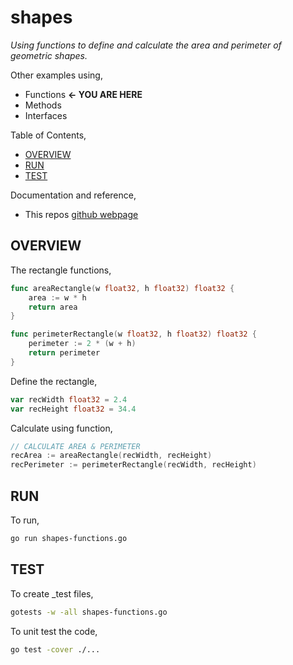 # shapes

_Using functions to define and calculate the area and perimeter of geometric shapes._

Other examples using,

* Functions **<- YOU ARE HERE**
* Methods
* Interfaces

Table of Contents,

* [OVERVIEW](https://github.com/JeffDeCola/my-go-examples/tree/master/basic-syntax/functions/shapes#overview)
* [RUN](https://github.com/JeffDeCola/my-go-examples/tree/master/basic-syntax/functions/shapes#run)
* [TEST](https://github.com/JeffDeCola/my-go-examples/tree/master/basic-syntax/functions/shapes#test)

Documentation and reference,

* This repos [github webpage](https://jeffdecola.github.io/my-go-examples/)

## OVERVIEW

The rectangle functions,

```go
func areaRectangle(w float32, h float32) float32 {
    area := w * h
    return area
}

func perimeterRectangle(w float32, h float32) float32 {
    perimeter := 2 * (w + h)
    return perimeter
}
```

Define the rectangle,

```go
var recWidth float32 = 2.4
var recHeight float32 = 34.4
```

Calculate using function,

```go
// CALCULATE AREA & PERIMETER
recArea := areaRectangle(recWidth, recHeight)
recPerimeter := perimeterRectangle(recWidth, recHeight)
```

## RUN

To run,

```bash
go run shapes-functions.go
```

## TEST

To create _test files,

```bash
gotests -w -all shapes-functions.go
```

To unit test the code,

```bash
go test -cover ./... 
```

